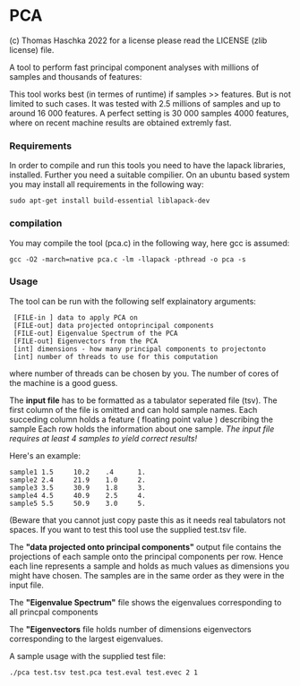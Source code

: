 # PCA

(c) Thomas Haschka 2022 
for a license please read the LICENSE (zlib license) file.

A tool to perform fast principal component analyses with millions of samples and thousands of features:

This tool works best (in termes of runtime) if samples >> features. But is not limited to such cases. It was tested with 2.5 millions of samples and up to around 16 000 features. 
A perfect setting is 30 000 samples 4000 features, where on recent machine results are obtained extremly fast. 

### Requirements
In order to compile and run this tools you need to have the lapack libraries,
installed. Further you need a suitable compilier. On an ubuntu based system you may
install all requirements in the following way:

```
sudo apt-get install build-essential liblapack-dev
```
### compilation
You may compile the tool (pca.c) in the following way, here gcc is assumed:
```
gcc -O2 -march=native pca.c -lm -llapack -pthread -o pca -s
```
### Usage
The tool can be run with the following self explainatory arguments:
```
 [FILE-in ] data to apply PCA on 
 [FILE-out] data projected ontoprincipal components
 [FILE-out] Eigenvalue Spectrum of the PCA 
 [FILE-out] Eigenvectors from the PCA 
 [int] dimensions - how many principal components to projectonto 
 [int] number of threads to use for this computation
```
where number of threads can be chosen by you. The number of cores of the machine
is a good guess.

The **input file** has to be formatted as a tabulator seperated file (tsv). 
The first column of the file is omitted and can hold sample names.
Each succeding column holds a feature ( floating point value ) describing the sample
Each row holds the information about one sample. *The input file requires at least
4 samples to yield correct results!* 

Here's an example:
```
sample1 1.5     10.2    .4      1.
sample2 2.4     21.9    1.0     2.
sample3 3.5     30.9    1.8     3.
sample4 4.5     40.9    2.5     4.
sample5 5.5     50.9    3.0     5.
```
(Beware that you cannot just copy paste this as it needs real tabulators not spaces. If you 
want to test this tool use the supplied test.tsv file. 

The **"data projected onto principal components"** output file contains 
the projections of each sample onto the principal components per row. 
Hence each line represents a sample and holds as much values as dimensions 
you might have chosen. The samples are in the same order as they were in the 
input file. 

The **"Eigenvalue Spectrum"** file shows the eigenvalues corresponding to all 
princpal components

The **"Eigenvectors** file holds number of dimensions eigenvectors corresponding
to the largest eigenvalues.

A sample usage with the supplied test file:
``` 
./pca test.tsv test.pca test.eval test.evec 2 1
```
